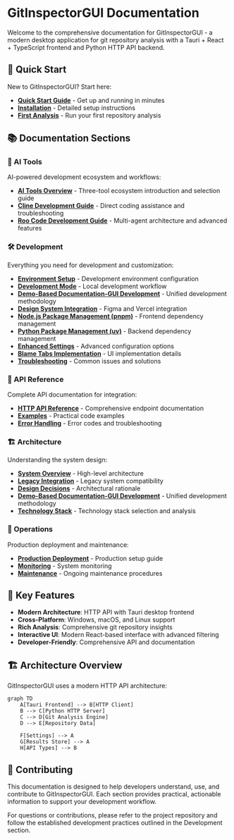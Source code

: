 # GitInspectorGUI Documentation

Welcome to the comprehensive documentation for GitInspectorGUI - a modern desktop application for git repository analysis with a Tauri + React + TypeScript frontend and Python HTTP API backend.

## 🚀 Quick Start

New to GitInspectorGUI? Start here:

-   **[Quick Start Guide](getting-started/quick-start.md)** - Get up and running in minutes
-   **[Installation](getting-started/installation.md)** - Detailed setup instructions
-   **[First Analysis](getting-started/first-analysis.md)** - Run your first repository analysis

## 📚 Documentation Sections

### 🤖 AI Tools

AI-powered development ecosystem and workflows:

-   **[AI Tools Overview](ai-tools/overview.md)** - Three-tool ecosystem introduction and selection guide
-   **[Cline Development Guide](ai-tools/cline-guide.md)** - Direct coding assistance and troubleshooting
-   **[Roo Code Development Guide](ai-tools/roo-code-guide.md)** - Multi-agent architecture and advanced features

### 🛠️ Development

Everything you need for development and customization:

-   **[Environment Setup](development/environment-setup.md)** - Development environment configuration
-   **[Development Mode](development/development-mode.md)** - Local development workflow
-   **[Demo-Based Documentation-GUI Development](development/demo-based-documentation-gui-development.md)** - Unified development methodology
-   **[Design System Integration](development/design-system-integration.md)** - Figma and Vercel integration
-   **[Node.js Package Management (pnpm)](development/package-management-pnpm.md)** - Frontend dependency management
-   **[Python Package Management (uv)](development/python-management-uv.md)** - Backend dependency management
-   **[Enhanced Settings](development/enhanced-settings.md)** - Advanced configuration options
-   **[Blame Tabs Implementation](development/blame-tabs-implementation.md)** - UI implementation details
-   **[Troubleshooting](development/troubleshooting.md)** - Common issues and solutions

### 🔌 API Reference

Complete API documentation for integration:

-   **[HTTP API Reference](api/reference.md)** - Comprehensive endpoint documentation
-   **[Examples](api/examples.md)** - Practical code examples
-   **[Error Handling](api/error-handling.md)** - Error codes and troubleshooting

### 🏗️ Architecture

Understanding the system design:

-   **[System Overview](architecture/overview.md)** - High-level architecture
-   **[Legacy Integration](architecture/legacy-integration.md)** - Legacy system compatibility
-   **[Design Decisions](architecture/design-decisions.md)** - Architectural rationale
-   **[Demo-Based Documentation-GUI Development](development/demo-based-documentation-gui-development.md)** - Unified development methodology
-   **[Technology Stack](architecture/technology-stack.md)** - Technology stack selection and analysis

### 🚀 Operations

Production deployment and maintenance:

-   **[Production Deployment](operations/deployment.md)** - Production setup guide
-   **[Monitoring](operations/monitoring.md)** - System monitoring
-   **[Maintenance](operations/maintenance.md)** - Ongoing maintenance procedures

## 🎯 Key Features

-   **Modern Architecture**: HTTP API with Tauri desktop frontend
-   **Cross-Platform**: Windows, macOS, and Linux support
-   **Rich Analysis**: Comprehensive git repository insights
-   **Interactive UI**: Modern React-based interface with advanced filtering
-   **Developer-Friendly**: Comprehensive API and documentation

## 🏗️ Architecture Overview

GitInspectorGUI uses a modern HTTP API architecture:

```mermaid
graph TD
    A[Tauri Frontend] --> B[HTTP Client]
    B --> C[Python HTTP Server]
    C --> D[Git Analysis Engine]
    D --> E[Repository Data]

    F[Settings] --> A
    G[Results Store] --> A
    H[API Types] --> B
```

## 🤝 Contributing

This documentation is designed to help developers understand, use, and contribute to GitInspectorGUI. Each section provides practical, actionable information to support your development workflow.

For questions or contributions, please refer to the project repository and follow the established development practices outlined in the Development section.
